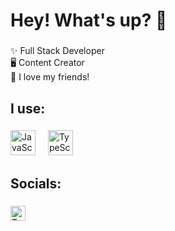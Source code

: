 <h1 align="left">Hey! What's up? 👋</h1>

###

<p align="left">
   ✨ Full Stack Developer<br>
   🖥️ Content Creator<br>
   💖 I love my friends!<br>
</p>

###

<h2 align="left">I use:</h2>

###

<div align="left">
    <img src="https://images-ext-2.discordapp.net/external/4u5vAh7aiQZxo4WDxVlndlEe55q8C1QzPMSSqHWhP0Y/%3Fsize%3D96%26quality%3Dlossless/https/cdn.discordapp.com/emojis/1198661801936687224.webp?format=webp" height="40" alt="JavaScript Logo" />
    <img width="12" />
    <img src="https://images-ext-1.discordapp.net/external/mlGirH-v3H5NQ7RaK5dS93vCxestKZb4F-7Jhzte1O4/%3Fsize%3D96%26quality%3Dlossless/https/cdn.discordapp.com/emojis/1198661851953762314.webp?format=webp" height="40" alt="TypeScript Logo" />
</div>

###

<h2 align="left">Socials:</h2>

###

<div align="left">
    <img src="https://cdn.discordapp.com/emojis/1198662130707206154.webp?size=96&quality=lossless" height="24" alt="Twitch Logo" onclick="window.location.href='https://twitch.tv/itsatelo';">
</div>
